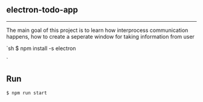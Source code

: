## electron-todo-app
___

The main goal of this project is to learn how interprocess communication happens, how to create a seperate window for taking information from user

`sh
$ npm install -s electron

`

## Run

```sh
$ npm run start

```